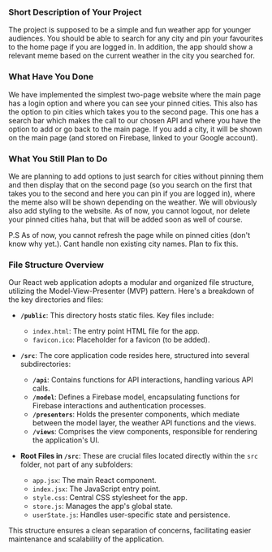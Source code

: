 
### Short Description of Your Project

The project is supposed to be a simple and fun weather app for younger audiences. You should be able to search for any city and pin your favourites to the home page if you are logged in. In addition, the app should show a relevant meme based on the current weather in the city you searched for.

### What Have You Done

We have implemented the simplest two-page website where the main page has a login option and where you can see your pinned cities. This also has the option to pin cities which takes you to the second page. This one has a search bar which makes the call to our chosen API and where you have the option to add or go back to the main page. If you add a city, it will be shown on the main page (and stored on Firebase, linked to your Google account).

### What You Still Plan to Do

We are planning to add options to just search for cities without pinning them and then display that on the second page (so you search on the first that takes you to the second and here you can pin if you are logged in), where the meme also will be shown depending on the weather. We will obviously also add styling to the website. As of now, you cannot logout, nor delete your pinned cities haha, but that will be added soon as well of course.

P.S 
As of now, you cannot refresh the page while on pinned cities (don't know why yet.). Cant handle non existing city names. Plan to fix this.

### File Structure Overview

Our React web application adopts a modular and organized file structure, utilizing the Model-View-Presenter (MVP) pattern. Here's a breakdown of the key directories and files:

- **`/public`**: This directory hosts static files. Key files include:
  - `index.html`: The entry point HTML file for the app.
  - `favicon.ico`: Placeholder for a favicon (to be added).

- **`/src`**: The core application code resides here, structured into several subdirectories:
  - **`/api`**: Contains functions for API interactions, handling various API calls.
  - **`/model`**: Defines a Firebase model, encapsulating functions for Firebase interactions and authentication processes.
  - **`/presenters`**: Holds the presenter components, which mediate between the model layer, the weather API functions and the views.
  - **`/views`**: Comprises the view components, responsible for rendering the application's UI.

- **Root Files in `/src`**: These are crucial files located directly within the `src` folder, not part of any subfolders:
  - `app.jsx`: The main React component.
  - `index.jsx`: The JavaScript entry point.
  - `style.css`: Central CSS stylesheet for the app.
  - `store.js`: Manages the app's global state.
  - `userState.js`: Handles user-specific state and persistence.

This structure ensures a clean separation of concerns, facilitating easier maintenance and scalability of the application.
